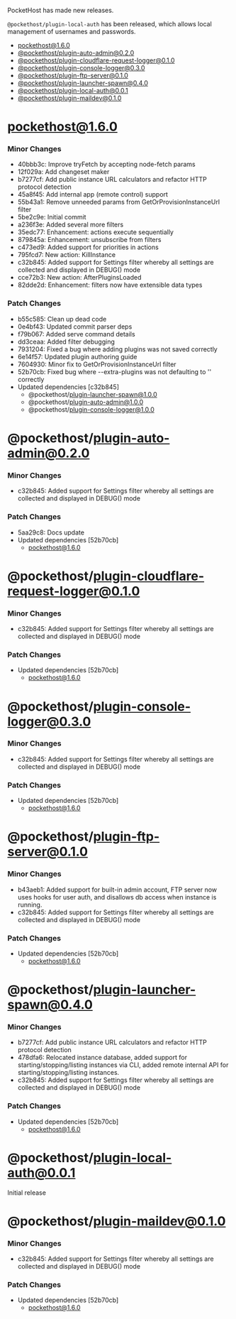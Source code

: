 PocketHost has made new releases.

`@pockethost/plugin-local-auth` has been released, which allows local management of usernames and passwords.

<!-- @import "[TOC]" {cmd="toc" depthFrom=1 depthTo=1 orderedList=false} -->

<!-- code_chunk_output -->

- [pockethost@1.6.0](#pockethost160)
- [@pockethost/plugin-auto-admin@0.2.0](#pockethostplugin-auto-admin020)
- [@pockethost/plugin-cloudflare-request-logger@0.1.0](#pockethostplugin-cloudflare-request-logger010)
- [@pockethost/plugin-console-logger@0.3.0](#pockethostplugin-console-logger030)
- [@pockethost/plugin-ftp-server@0.1.0](#pockethostplugin-ftp-server010)
- [@pockethost/plugin-launcher-spawn@0.4.0](#pockethostplugin-launcher-spawn040)
- [@pockethost/plugin-local-auth@0.0.1](#pockethostplugin-local-auth001)
- [@pockethost/plugin-maildev@0.1.0](#pockethostplugin-maildev010)

<!-- /code_chunk_output -->

# pockethost@1.6.0

### Minor Changes

- 40bbb3c: Improve tryFetch by accepting node-fetch params
- 12f029a: Add changeset maker
- b7277cf: Add public instance URL calculators and refactor HTTP protocol detection
- 45a8f45: Add internal app (remote control) support
- 55b43a1: Remove unneeded params from GetOrProvisionInstanceUrl filter
- 5be2c9e: Initial commit
- a236f3e: Added several more filters
- 35edc77: Enhancement: actions execute sequentially
- 879845a: Enhancement: unsubscribe from filters
- c473ed9: Added support for priorities in actions
- 795fcd7: New action: KillInstance
- c32b845: Added support for Settings filter whereby all settings are collected and displayed in DEBUG() mode
- cce72b3: New action: AfterPluginsLoaded
- 82dde2d: Enhancement: filters now have extensible data types

### Patch Changes

- b55c585: Clean up dead code
- 0e4bf43: Updated commit parser deps
- f79b067: Added serve command details
- dd3ceaa: Added filter debugging
- 7931204: Fixed a bug where adding plugins was not saved correctly
- 6e14f57: Updated plugin authoring guide
- 7604930: Minor fix to GetOrProvisionInstanceUrl filter
- 52b70cb: Fixed bug where --extra-plugins was not defaulting to '' correctly
- Updated dependencies [c32b845]
  - @pockethost/plugin-launcher-spawn@1.0.0
  - @pockethost/plugin-auto-admin@1.0.0
  - @pockethost/plugin-console-logger@1.0.0

# @pockethost/plugin-auto-admin@0.2.0

### Minor Changes

- c32b845: Added support for Settings filter whereby all settings are collected and displayed in DEBUG() mode

### Patch Changes

- 5aa29c8: Docs update
- Updated dependencies [52b70cb]
  - pockethost@1.6.0

# @pockethost/plugin-cloudflare-request-logger@0.1.0

### Minor Changes

- c32b845: Added support for Settings filter whereby all settings are collected and displayed in DEBUG() mode

### Patch Changes

- Updated dependencies [52b70cb]
  - pockethost@1.6.0

# @pockethost/plugin-console-logger@0.3.0

### Minor Changes

- c32b845: Added support for Settings filter whereby all settings are collected and displayed in DEBUG() mode

### Patch Changes

- Updated dependencies [52b70cb]
  - pockethost@1.6.0

# @pockethost/plugin-ftp-server@0.1.0

### Minor Changes

- b43aeb1: Added support for built-in admin account, FTP server now uses hooks for user auth, and disallows db access when instance is running.
- c32b845: Added support for Settings filter whereby all settings are collected and displayed in DEBUG() mode

### Patch Changes

- Updated dependencies [52b70cb]
  - pockethost@1.6.0

# @pockethost/plugin-launcher-spawn@0.4.0

### Minor Changes

- b7277cf: Add public instance URL calculators and refactor HTTP protocol detection
- 478dfa6: Relocated instance database, added support for starting/stopping/listing instances via CLI, added remote internal API for starting/stopping/listing instances.
- c32b845: Added support for Settings filter whereby all settings are collected and displayed in DEBUG() mode

### Patch Changes

- Updated dependencies [52b70cb]
  - pockethost@1.6.0

# @pockethost/plugin-local-auth@0.0.1

Initial release

# @pockethost/plugin-maildev@0.1.0

### Minor Changes

- c32b845: Added support for Settings filter whereby all settings are collected and displayed in DEBUG() mode

### Patch Changes

- Updated dependencies [52b70cb]
  - pockethost@1.6.0
